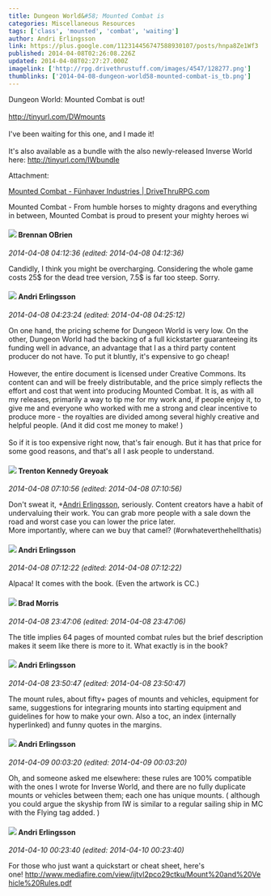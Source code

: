 ```yaml
---
title: Dungeon World&#58; Mounted Combat is
categories: Miscellaneous Resources
tags: ['class', 'mounted', 'combat', 'waiting']
author: Andri Erlingsson
link: https://plus.google.com/112314456747588930107/posts/hnpa8Ze1Wf3
published: 2014-04-08T02:26:08.226Z
updated: 2014-04-08T02:27:27.000Z
imagelink: ['http://rpg.drivethrustuff.com/images/4547/128277.png']
thumblinks: ['2014-04-08-dungeon-world58-mounted-combat-is_tb.png']
---
```


Dungeon World: Mounted Combat is out!<br /><br /><a href="http://tinyurl.com/DWmounts" class="ot-anchor">http://tinyurl.com/DWmounts</a><br /><br />I&#39;ve been waiting for this one, and I made it!<br /><br />It&#39;s also available as a bundle with the also newly-released Inverse World here: <a href="http://tinyurl.com/IWbundle" class="ot-anchor">http://tinyurl.com/IWbundle</a>


Attachment:

<a href='http://tinyurl.com/DWmounts'>Mounted Combat - Fünhaver Industries | DriveThruRPG.com</a>


Mounted Combat - From humble horses to mighty dragons and everything in between, Mounted Combat is proud to present your mighty heroes wi
<div id='comment z131gl4xho23sfvzn04cf51wevu3u3sbpbw'>
  <h4><img src='{{site.baseurl}}//images/avatars/107145464770197437080_photo.jpg'> Brennan OBrien</h4>
      <p><cite>2014-04-08 04:12:36 (edited: 2014-04-08 04:12:36)</cite></p>
        <p>Candidly, I think you might be overcharging.  Considering the whole game costs 25$ for the dead tree version, 7.5$ is far too steep.  Sorry.</p>
</div>
        

<div id='comment z131gl4xho23sfvzn04cf51wevu3u3sbpbw'>
  <h4><img src='{{site.baseurl}}//images/avatars/112314456747588930107_photo.jpg'> Andri Erlingsson</h4>
      <p><cite>2014-04-08 04:23:24 (edited: 2014-04-08 04:25:12)</cite></p>
        <p>On one hand, the pricing scheme for Dungeon World is very low. On the other, Dungeon World had the backing of a full kickstarter guaranteeing its funding well in advance, an advantage that I as a third party content producer do not have. To put it bluntly, it&#39;s expensive to go cheap!<br /><br />However, the entire document is licensed under Creative Commons. Its content can and will be freely distributable, and the price simply reflects the effort and cost that went into producing Mounted Combat. It is, as with all my releases, primarily a way to tip me for my work and, if people enjoy it, to give me and everyone who worked with me a strong and clear incentive to produce more - the royalties are divided among several highly creative and helpful people. (And it did cost me money to make! )<br /><br />So if it is too expensive right now, that&#39;s fair enough. But it has that price for some good reasons, and that&#39;s all I ask people to understand. </p>
</div>
        

<div id='comment z131gl4xho23sfvzn04cf51wevu3u3sbpbw'>
  <h4><img src='{{site.baseurl}}//images/avatars/105533087046914570553_photo.jpg'> Trenton Kennedy Greyoak</h4>
      <p><cite>2014-04-08 07:10:56 (edited: 2014-04-08 07:10:56)</cite></p>
        <p>Don&#39;t sweat it, <span class="proflinkWrapper"><span class="proflinkPrefix">+</span><a class="proflink" href="https://plus.google.com/112314456747588930107" oid="112314456747588930107">Andri Erlingsson</a></span>, seriously. Content creators have a habit of undervaluing their work. You can grab more people with a sale down the road and worst case you can lower the price later.<br />More importantly, where can we buy that camel? (#orwhateverthehellthatis)</p>
</div>
        

<div id='comment z131gl4xho23sfvzn04cf51wevu3u3sbpbw'>
  <h4><img src='{{site.baseurl}}//images/avatars/112314456747588930107_photo.jpg'> Andri Erlingsson</h4>
      <p><cite>2014-04-08 07:12:22 (edited: 2014-04-08 07:12:22)</cite></p>
        <p>Alpaca! It comes with the book. (Even the artwork is CC.)</p>
</div>
        

<div id='comment z131gl4xho23sfvzn04cf51wevu3u3sbpbw'>
  <h4><img src='{{site.baseurl}}//images/avatars/108959630075360274455_photo.jpg'> Brad Morris</h4>
      <p><cite>2014-04-08 23:47:06 (edited: 2014-04-08 23:47:06)</cite></p>
        <p>The title implies 64 pages of mounted combat rules but the brief description makes it seem like there is more to it. What exactly is in the book?</p>
</div>
        

<div id='comment z131gl4xho23sfvzn04cf51wevu3u3sbpbw'>
  <h4><img src='{{site.baseurl}}//images/avatars/112314456747588930107_photo.jpg'> Andri Erlingsson</h4>
      <p><cite>2014-04-08 23:50:47 (edited: 2014-04-08 23:50:47)</cite></p>
        <p>The mount rules, about fifty+ pages of mounts and vehicles, equipment for same, suggestions for integraring mounts into starting equipment and guidelines for how to make your own. Also a toc, an index (internally hyperlinked) and funny quotes in the margins.</p>
</div>
        

<div id='comment z131gl4xho23sfvzn04cf51wevu3u3sbpbw'>
  <h4><img src='{{site.baseurl}}//images/avatars/112314456747588930107_photo.jpg'> Andri Erlingsson</h4>
      <p><cite>2014-04-09 00:03:20 (edited: 2014-04-09 00:03:20)</cite></p>
        <p>Oh, and someone asked me elsewhere: these rules are 100% compatible with the ones I wrote for Inverse World, and there are no fully duplicate mounts or vehicles between them; each one has unique mounts.  ( although you could argue the skyship from IW is similar to a regular sailing ship in MC with the Flying tag added. )</p>
</div>
        

<div id='comment z131gl4xho23sfvzn04cf51wevu3u3sbpbw'>
  <h4><img src='{{site.baseurl}}//images/avatars/112314456747588930107_photo.jpg'> Andri Erlingsson</h4>
      <p><cite>2014-04-10 00:23:40 (edited: 2014-04-10 00:23:40)</cite></p>
        <p>For those who just want a quickstart or cheat sheet, here&#39;s one! <a href="http://www.mediafire.com/view/ijtvl2pco29ctku/Mount%20and%20Vehicle%20Rules.pdf" class="ot-anchor">http://www.mediafire.com/view/ijtvl2pco29ctku/Mount%20and%20Vehicle%20Rules.pdf</a></p>
</div>
        